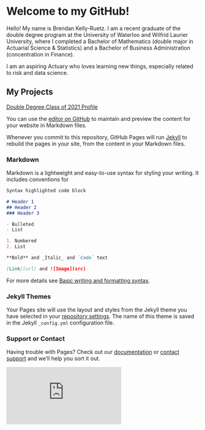 # Welcome to my GitHub!

Hello! My name is Brendan Kelly-Ruetz. I am a recent graduate of the double degree program at the University of Waterloo and Wilfrid Laurier University, where I completed a Bachelor of Mathematics (double major in Actuarial Science & Statistics) and a Bachelor of Business Administration (concentration in Finance).

I am an aspiring Actuary who loves learning new things, especially related to risk and data science.

## My Projects

[Double Degree Class of 2021 Profile](https://brendankr.github.io/dd-2021-class-profile.pdf)

You can use the [editor on GitHub](https://github.com/brendankr/brendankr.github.io/edit/main/index.md) to maintain and preview the content for your website in Markdown files.

Whenever you commit to this repository, GitHub Pages will run [Jekyll](https://jekyllrb.com/) to rebuild the pages in your site, from the content in your Markdown files.

### Markdown

Markdown is a lightweight and easy-to-use syntax for styling your writing. It includes conventions for

```markdown
Syntax highlighted code block

# Header 1
## Header 2
### Header 3

- Bulleted
- List

1. Numbered
2. List

**Bold** and _Italic_ and `Code` text

[Link](url) and ![Image](src)
```

For more details see [Basic writing and formatting syntax](https://docs.github.com/en/github/writing-on-github/getting-started-with-writing-and-formatting-on-github/basic-writing-and-formatting-syntax).

### Jekyll Themes

Your Pages site will use the layout and styles from the Jekyll theme you have selected in your [repository settings](https://github.com/brendankr/brendankr.github.io/settings/pages). The name of this theme is saved in the Jekyll `_config.yml` configuration file.

### Support or Contact

Having trouble with Pages? Check out our [documentation](https://docs.github.com/categories/github-pages-basics/) or [contact support](https://support.github.com/contact) and we’ll help you sort it out.

<embed src="https://brendankr.github.io/dd-2021-class-profile.pdf" type="application/pdf" />
